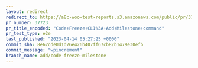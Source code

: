 ```yaml
---
layout: redirect
redirect_to: https://a8c-woo-test-reports.s3.amazonaws.com/public/pr/37723/e2e/index.html
pr_number: 37723
pr_title_encoded: "Code+Freeze+CLI%3A+Add+Milestone+command"
pr_test_type: e2e
last_published: "2023-04-14 05:27:25 +0000"
commit_sha: 8e62cde0d1d76e426b407ff67cb82b1479e30efb
commit_message: "wpincrement"
branch_name: add/code-freeze-milestone
---
```

